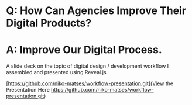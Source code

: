 # Q: How Can Agencies Improve Their Digital Products? 

# A: Improve Our Digital Process.

A slide deck on the topic of digital design / development workflow I assembled and presented using Reveal.js

[https://github.com/niko-matses/workflow-presentation.git](View the Presentation Here https://github.com/niko-matses/workflow-presentation.git)